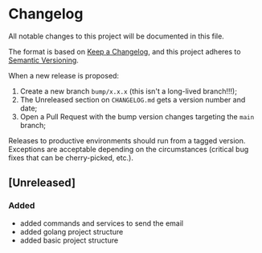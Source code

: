 # Changelog

All notable changes to this project will be documented in this file.

The format is based on [Keep a Changelog](https://keepachangelog.com/en/1.0.0/), and this project adheres to [Semantic Versioning](https://semver.org/spec/v2.0.0.html).

When a new release is proposed:

1. Create a new branch `bump/x.x.x` (this isn't a long-lived branch!!!);
2. The Unreleased section on `CHANGELOG.md` gets a version number and date;
3. Open a Pull Request with the bump version changes targeting the `main` branch;

Releases to productive environments should run from a tagged version.
Exceptions are acceptable depending on the circumstances (critical bug fixes that can be cherry-picked, etc.).

## [Unreleased]

### Added

- added commands and services to send the email
- added golang project structure
- added basic project structure
